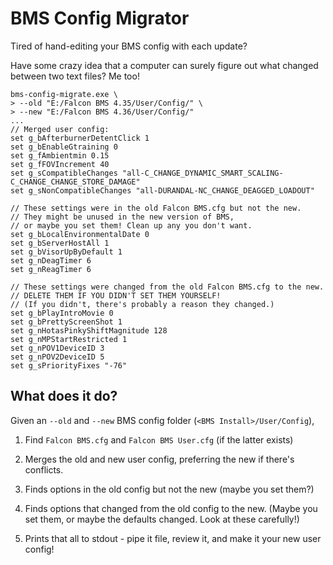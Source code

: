 # BMS Config Migrator

Tired of hand-editing your BMS config with each update?

Have some crazy idea that a computer can surely figure out what changed between
two text files? Me too!

```
bms-config-migrate.exe \
> --old "E:/Falcon BMS 4.35/User/Config/" \
> --new "E:/Falcon BMS 4.36/User/Config/"
...
// Merged user config:
set g_bAfterburnerDetentClick 1
set g_bEnableGtraining 0
set g_fAmbientmin 0.15
set g_fFOVIncrement 40
set g_sCompatibleChanges "all-C_CHANGE_DYNAMIC_SMART_SCALING-C_CHANGE_CHANGE_STORE_DAMAGE"
set g_sNonCompatibleChanges "all-DURANDAL-NC_CHANGE_DEAGGED_LOADOUT"

// These settings were in the old Falcon BMS.cfg but not the new.
// They might be unused in the new version of BMS,
// or maybe you set them! Clean up any you don't want.
set g_bLocalEnvironmentalDate 0
set g_bServerHostAll 1
set g_bVisorUpByDefault 1
set g_nDeagTimer 6
set g_nReagTimer 6

// These settings were changed from the old Falcon BMS.cfg to the new.
// DELETE THEM IF YOU DIDN'T SET THEM YOURSELF!
// (If you didn't, there's probably a reason they changed.)
set g_bPlayIntroMovie 0
set g_bPrettyScreenShot 1
set g_nHotasPinkyShiftMagnitude 128
set g_nMPStartRestricted 1
set g_nPOV1DeviceID 3
set g_nPOV2DeviceID 5
set g_sPriorityFixes "-76"
```

## What does it do?

Given an `--old` and `--new` BMS config folder (`<BMS Install>/User/Config`),

1. Find `Falcon BMS.cfg` and `Falcon BMS User.cfg` (if the latter exists)

2. Merges the old and new user config, preferring the new if there's conflicts.

3. Finds options in the old config but not the new (maybe you set them?)

4. Finds options that changed from the old config to the new.
   (Maybe you set them, or maybe the defaults changed. Look at these carefully!)

5. Prints that all to stdout - pipe it file, review it,
   and make it your new user config!
